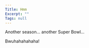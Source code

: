 ```yaml
---
Title: Hmm
Excerpt: ""
Tags: null
---
```

<p>Another season... another Super Bowl... </p> <p>Bwuhahahahaha!</p> <p>&nbsp;</p>